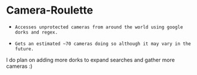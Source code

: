 # Camera-Roulette
-     Accesses unprotected cameras from around the world using google dorks and regex.
-     Gets an estimated ~70 cameras doing so although it may vary in the future.

I do plan on adding more dorks to expand searches and gather more cameras :)
